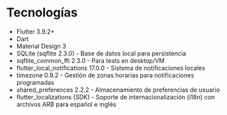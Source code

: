 # Tecnologías

- Flutter 3.9.2+
- Dart
- Material Design 3
- SQLite (sqflite 2.3.0) - Base de datos local para persistencia
- sqflite_common_ffi 2.3.0 - Para tests en desktop/VM
- flutter_local_notifications 17.0.0 - Sistema de notificaciones locales
- timezone 0.9.2 - Gestión de zonas horarias para notificaciones programadas
- shared_preferences 2.2.2 - Almacenamiento de preferencias de usuario
- flutter_localizations (SDK) - Soporte de internacionalización (i18n) con archivos ARB para español e inglés
